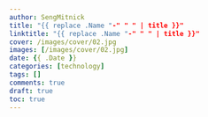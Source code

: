 ```yaml
---
author: SengMitnick
title: "{{ replace .Name "-" " " | title }}"
linktitle: "{{ replace .Name "-" " " | title }}"
cover: /images/cover/02.jpg
images: [/images/cover/02.jpg]
date: {{ .Date }}
categories: [technology]
tags: []
comments: true
draft: true
toc: true
---
```


